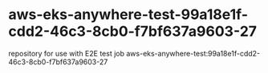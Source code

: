 # aws-eks-anywhere-test-99a18e1f-cdd2-46c3-8cb0-f7bf637a9603-27
repository for use with E2E test job aws-eks-anywhere-test:99a18e1f-cdd2-46c3-8cb0-f7bf637a9603-27
